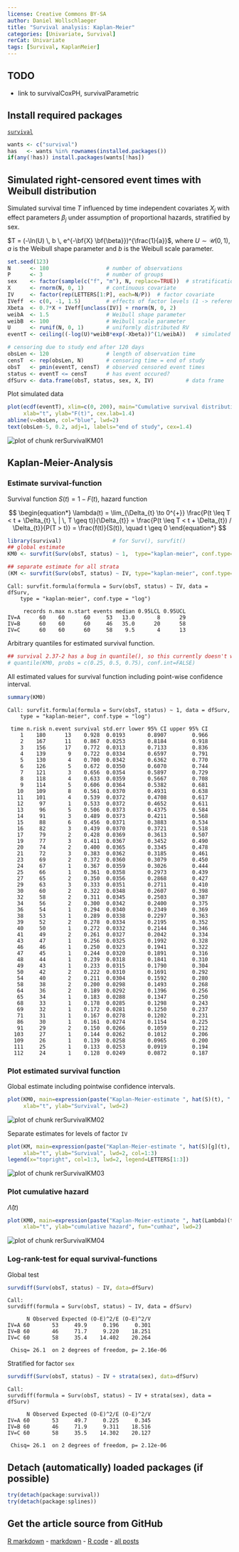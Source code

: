 ```yaml
---
license: Creative Commons BY-SA
author: Daniel Wollschlaeger
title: "Survival analysis: Kaplan-Meier"
categories: [Univariate, Survival]
rerCat: Univariate
tags: [Survival, KaplanMeier]
---
```





TODO
-------------------------

 - link to survivalCoxPH, survivalParametric

Install required packages
-------------------------

[`survival`](http://cran.r-project.org/package=survival)


```r
wants <- c("survival")
has   <- wants %in% rownames(installed.packages())
if(any(!has)) install.packages(wants[!has])
```


Simulated right-censored event times with Weibull distribution
-------------------------

Simulated survival time $T$ influenced by time independent covariates $X_{j}$ with effect parameters $\beta_{j}$ under assumption of proportional hazards, stratified by sex.

$T = (-\ln(U) \, b \, e^{-\bf{X} \bf{\beta}})^{\frac{1}{a}}$, where $U \sim \mathcal{U}(0, 1)$, $a$ is the Weibull shape parameter and $b$ is the Weibull scale parameter.


```r
set.seed(123)
N      <- 180                  # number of observations
P      <- 3                    # number of groups
sex    <- factor(sample(c("f", "m"), N, replace=TRUE))  # stratification factor
X      <- rnorm(N, 0, 1)       # continuous covariate
IV     <- factor(rep(LETTERS[1:P], each=N/P))  # factor covariate
IVeff  <- c(0, -1, 1.5)        # effects of factor levels (1 -> reference level)
Xbeta  <- 0.7*X + IVeff[unclass(IV)] + rnorm(N, 0, 2)
weibA  <- 1.5                  # Weibull shape parameter
weibB  <- 100                  # Weibull scale parameter
U      <- runif(N, 0, 1)       # uniformly distributed RV
eventT <- ceiling((-log(U)*weibB*exp(-Xbeta))^(1/weibA))   # simulated event time

# censoring due to study end after 120 days
obsLen <- 120                  # length of observation time
censT  <- rep(obsLen, N)       # censoring time = end of study
obsT   <- pmin(eventT, censT)  # observed censored event times
status <- eventT <= censT      # has event occured?
dfSurv <- data.frame(obsT, status, sex, X, IV)          # data frame
```


Plot simulated data


```r
plot(ecdf(eventT), xlim=c(0, 200), main="Cumulative survival distribution",
     xlab="t", ylab="F(t)", cex.lab=1.4)
abline(v=obsLen, col="blue", lwd=2)
text(obsLen-5, 0.2, adj=1, labels="end of study", cex=1.4)
```

![plot of chunk rerSurvivalKM01](content/assets/figure/rerSurvivalKM01.png) 


Kaplan-Meier-Analysis
-------------------------

### Estimate survival-function

Survival function $S(t) = 1-F(t)$, hazard function

$$
\begin{equation*}
\lambda(t) = \lim_{\Delta_{t} \to 0^{+}} \frac{P(t \leq T < t + \Delta_{t} \, | \, T \geq t)}{\Delta_{t}} = \frac{P(t \leq T < t + \Delta_{t}) / \Delta_{t}}{P(T > t)} = \frac{f(t)}{S(t)}, \quad t \geq 0
\end{equation*}
$$


```r
library(survival)                # for Surv(), survfit()
## global estimate
KM0 <- survfit(Surv(obsT, status) ~ 1,  type="kaplan-meier", conf.type="log", data=dfSurv)

## separate estimate for all strata
(KM <- survfit(Surv(obsT, status) ~ IV, type="kaplan-meier", conf.type="log", data=dfSurv))
```

```
Call: survfit.formula(formula = Surv(obsT, status) ~ IV, data = dfSurv, 
    type = "kaplan-meier", conf.type = "log")

     records n.max n.start events median 0.95LCL 0.95UCL
IV=A      60    60      60     53   13.0       8      29
IV=B      60    60      60     46   35.0      20      58
IV=C      60    60      60     58    9.5       4      13
```


Arbitrary quantiles for estimated survival function.


```r
## survival 2.37-2 has a bug in quantile(), so this currently doesn't work
# quantile(KM0, probs = c(0.25, 0.5, 0.75), conf.int=FALSE)
```


All estimated values for survival function including point-wise confidence interval.


```r
summary(KM0)
```

```
Call: survfit.formula(formula = Surv(obsT, status) ~ 1, data = dfSurv, 
    type = "kaplan-meier", conf.type = "log")

 time n.risk n.event survival std.err lower 95% CI upper 95% CI
    1    180      13    0.928  0.0193       0.8907        0.966
    2    167      11    0.867  0.0253       0.8184        0.918
    3    156      17    0.772  0.0313       0.7133        0.836
    4    139       9    0.722  0.0334       0.6597        0.791
    5    130       4    0.700  0.0342       0.6362        0.770
    6    126       5    0.672  0.0350       0.6070        0.744
    7    121       3    0.656  0.0354       0.5897        0.729
    8    118       4    0.633  0.0359       0.5667        0.708
    9    114       5    0.606  0.0364       0.5382        0.681
   10    109       8    0.561  0.0370       0.4931        0.638
   11    101       4    0.539  0.0372       0.4708        0.617
   12     97       1    0.533  0.0372       0.4652        0.611
   13     96       5    0.506  0.0373       0.4375        0.584
   14     91       3    0.489  0.0373       0.4211        0.568
   15     88       6    0.456  0.0371       0.3883        0.534
   16     82       3    0.439  0.0370       0.3721        0.518
   17     79       2    0.428  0.0369       0.3613        0.507
   19     77       3    0.411  0.0367       0.3452        0.490
   20     74       2    0.400  0.0365       0.3345        0.478
   21     72       3    0.383  0.0362       0.3185        0.461
   23     69       2    0.372  0.0360       0.3079        0.450
   24     67       1    0.367  0.0359       0.3026        0.444
   25     66       1    0.361  0.0358       0.2973        0.439
   27     65       2    0.350  0.0356       0.2868        0.427
   29     63       3    0.333  0.0351       0.2711        0.410
   30     60       2    0.322  0.0348       0.2607        0.398
   32     58       2    0.311  0.0345       0.2503        0.387
   34     56       2    0.300  0.0342       0.2400        0.375
   36     54       1    0.294  0.0340       0.2349        0.369
   38     53       1    0.289  0.0338       0.2297        0.363
   39     52       2    0.278  0.0334       0.2195        0.352
   40     50       1    0.272  0.0332       0.2144        0.346
   41     49       2    0.261  0.0327       0.2042        0.334
   43     47       1    0.256  0.0325       0.1992        0.328
   46     46       1    0.250  0.0323       0.1941        0.322
   47     45       1    0.244  0.0320       0.1891        0.316
   48     44       1    0.239  0.0318       0.1841        0.310
   49     43       1    0.233  0.0315       0.1790        0.304
   50     42       2    0.222  0.0310       0.1691        0.292
   54     40       2    0.211  0.0304       0.1592        0.280
   58     38       2    0.200  0.0298       0.1493        0.268
   64     36       2    0.189  0.0292       0.1396        0.256
   65     34       1    0.183  0.0288       0.1347        0.250
   68     33       1    0.178  0.0285       0.1298        0.243
   69     32       1    0.172  0.0281       0.1250        0.237
   71     31       1    0.167  0.0278       0.1202        0.231
   86     30       1    0.161  0.0274       0.1154        0.225
   91     29       2    0.150  0.0266       0.1059        0.212
  103     27       1    0.144  0.0262       0.1012        0.206
  109     26       1    0.139  0.0258       0.0965        0.200
  111     25       1    0.133  0.0253       0.0919        0.194
  112     24       1    0.128  0.0249       0.0872        0.187
```


### Plot estimated survival function

Global estimate including pointwise confidence intervals.


```r
plot(KM0, main=expression(paste("Kaplan-Meier-estimate ", hat(S)(t), " with CI")),
     xlab="t", ylab="Survival", lwd=2)
```

![plot of chunk rerSurvivalKM02](content/assets/figure/rerSurvivalKM02.png) 


Separate estimates for levels of factor `IV`


```r
plot(KM, main=expression(paste("Kaplan-Meier-estimate ", hat(S)[g](t), " for groups g")),
     xlab="t", ylab="Survival", lwd=2, col=1:3)
legend(x="topright", col=1:3, lwd=2, legend=LETTERS[1:3])
```

![plot of chunk rerSurvivalKM03](content/assets/figure/rerSurvivalKM03.png) 


### Plot cumulative hazard

$\hat{\Lambda}(t)$


```r
plot(KM0, main=expression(paste("Kaplan-Meier-estimate ", hat(Lambda)(t))),
     xlab="t", ylab="cumulative hazard", fun="cumhaz", lwd=2)
```

![plot of chunk rerSurvivalKM04](content/assets/figure/rerSurvivalKM04.png) 


### Log-rank-test for equal survival-functions

Global test


```r
survdiff(Surv(obsT, status) ~ IV, data=dfSurv)
```

```
Call:
survdiff(formula = Surv(obsT, status) ~ IV, data = dfSurv)

      N Observed Expected (O-E)^2/E (O-E)^2/V
IV=A 60       53     49.9     0.196     0.301
IV=B 60       46     71.7     9.220    18.251
IV=C 60       58     35.4    14.402    20.264

 Chisq= 26.1  on 2 degrees of freedom, p= 2.16e-06 
```


Stratified for factor `sex`


```r
survdiff(Surv(obsT, status) ~ IV + strata(sex), data=dfSurv)
```

```
Call:
survdiff(formula = Surv(obsT, status) ~ IV + strata(sex), data = dfSurv)

      N Observed Expected (O-E)^2/E (O-E)^2/V
IV=A 60       53     49.7     0.225     0.345
IV=B 60       46     71.9     9.311    18.516
IV=C 60       58     35.5    14.302    20.127

 Chisq= 26.1  on 2 degrees of freedom, p= 2.12e-06 
```


Detach (automatically) loaded packages (if possible)
-------------------------


```r
try(detach(package:survival))
try(detach(package:splines))
```


Get the article source from GitHub
----------------------------------------------

[R markdown](https://github.com/dwoll/RExRepos/raw/master/Rmd/survivalKM.Rmd) - [markdown](https://github.com/dwoll/RExRepos/raw/master/md/survivalKM.md) - [R code](https://github.com/dwoll/RExRepos/raw/master/R/survivalKM.R) - [all posts](https://github.com/dwoll/RExRepos/)
